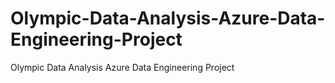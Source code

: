 # Olympic-Data-Analysis-Azure-Data-Engineering-Project
Olympic Data Analysis Azure Data Engineering Project
